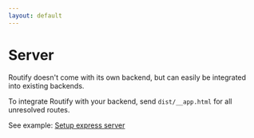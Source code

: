 ```yaml
---
layout: default
---
```

<!-- routify:options index=75 -->

# Server

Routify doesn't come with its own backend, but can easily be integrated into existing backends.

To integrate Routify with your backend, send `dist/__app.html` for all unresolved routes.

See example: [Setup express server](/examples/setup-express-server)
